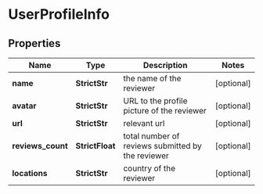 # UserProfileInfo


## Properties

| Name | Type | Description | Notes |
|------------ | ------------- | ------------- | -------------|
**name** | **StrictStr** | the name of the reviewer |[optional]|
**avatar** | **StrictStr** | URL to the profile picture of the reviewer |[optional]|
**url** | **StrictStr** | relevant url |[optional]|
**reviews_count** | **StrictFloat** | total number of reviews submitted by the reviewer |[optional]|
**locations** | **StrictStr** | country of the reviewer |[optional]|